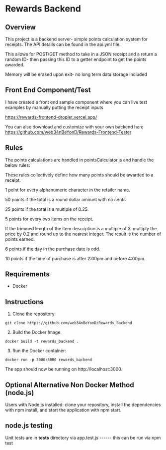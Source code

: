 # Rewards Backend

## Overview

This project is a backend server- simple points calculation system for receipts. The API details can be found in the api.yml file.

This allows for POST/GET method to take in a JSON receipt and a return a random ID- then passing this ID to a getter endpoint to get the points awarded.

Memory will be erased upon exit- no long term data storage included

## Front End Component/Test

I have created a front end sample component where you can live test examples by manually putting the receipt inputs

https://rewards-frontend-droplet.vercel.app/

You can also download and customize with your own backend here https://github.com/web34nBeYonD/Rewards-Frontend-Tester

## Rules

The points calculations are handled in pointsCalculator.js and handle the below rules:

These rules collectively define how many points should be awarded to a receipt.

1 point for every alphanumeric character in the retailer name.

50 points if the total is a round dollar amount with no cents.

25 points if the total is a multiple of 0.25.

5 points for every two items on the receipt.

If the trimmed length of the item description is a multiple of 3, multiply the price by 0.2 and round up to the nearest integer. The result is the number of points earned.

6 points if the day in the purchase date is odd.

10 points if the time of purchase is after 2:00pm and before 4:00pm.

## Requirements

- Docker

## Instructions

1. Clone the repository:

```
git clone https://github.com/web34nBeYonD/Rewards_Backend
```

2. Build the Docker Image:

```
docker build -t rewards_backend .
```

3. Run the Docker container:

```
docker run -p 3000:3000 rewards_backend
```

The app should now be running on http://localhost:3000.

## Optional Alternative Non Docker Method (node.js)

Users with Node.js installed: clone your repository, install the dependencies with npm install, and start the application with npm start.

## node.js testing

Unit tests are in **tests** directory via app.test.js ------ this can be run via npm test
